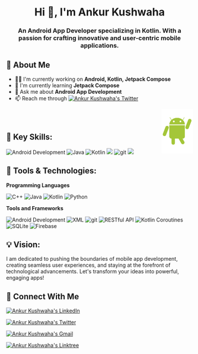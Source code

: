 <h1 align="center">Hi 👋, I'm Ankur Kushwaha</h1>

<h3 align="center">An Android App Developer specializing in Kotlin. With a passion for crafting innovative and user-centric mobile applications.</h3>


## 🚀 About Me
- 👩‍💻 I'm currently working on **Android, Kotlin, Jetpack Compose**
- 🧠 I'm currently learning **Jetpack Compose**
- 💬 Ask me about **Android App Development**
- 📫 Reach me through [![Ankur Kushwaha's Twitter](https://img.shields.io/badge/Ankur%20Kushwaha-X?style=flat&logo=X&logoColor=white&link=https://twitter.com/AnkurKushwaha23&color=black)](https://twitter.com/AnkurKushwaha23)
<img src="https://github.com/AnkurKushwaha23/AnkurKushwaha23/blob/main/android-logo-12385.png?raw=true" align="right" height="120" />
<br>
<br>

## 🚀 Key Skills:
<p>
  <img alt="Android Development" src="https://img.shields.io/badge/-Android%20Dev-3DDC84?style=flat-square&logo=android&logoColor=white" />
  <img alt="Java" src="https://img.shields.io/badge/-Java-007396?style=flat-square&logo=java&logoColor=white" />
  <img alt="Kotlin" src="https://img.shields.io/badge/-Kotlin-0095D5?style=flat-square&logo=kotlin&logoColor=white" />
  <img src="https://img.shields.io/badge/UI/UX-Design-blue">
  <img alt="git" src="https://img.shields.io/badge/-Git-F05032?style=flat-square&logo=git&logoColor=white" />
  <img src="https://img.shields.io/badge/Debugging%20%26%20Troubleshooting-red?logo=bug">
</p>


## 🔧 Tools & Technologies:
**Programming Languages**
<p>
  <img alt="C++" src="https://img.shields.io/badge/-C++-00599C?style=flat-square&logo=C%2B%2B&logoColor=white" />
  <img alt="Java" src="https://img.shields.io/badge/-Java-007396?style=flat-square&logo=java&logoColor=white" />
  <img alt="Kotlin" src="https://img.shields.io/badge/-Kotlin-0095D5?style=flat-square&logo=kotlin&logoColor=white" />
  <img alt="Python" src="https://img.shields.io/badge/-Python-3776AB?style=flat-square&logo=python&logoColor=white" />
</p>

**Tools and Frameworks**
<p>
  <img alt="Android Development" src="https://img.shields.io/badge/-Android%20Dev-3DDC84?style=flat-square&logo=android&logoColor=white" />
  <img alt="XML" src="https://img.shields.io/badge/-XML-2C3E50?style=flat-square&logo=xml&logoColor=white" />
  <img alt="git" src="https://img.shields.io/badge/-Git-F05032?style=flat-square&logo=git&logoColor=white" />
  <img alt="RESTful API" src="https://img.shields.io/badge/-RESTful_API-61DAFB?style=flat-square&logo=rest&logoColor=white" />
  <img alt="Kotlin Coroutines" src="https://img.shields.io/badge/Kotlin%20Coroutines-0095D5?style=flat-square&logo=kotlin&logoColor=white" />
  <img alt="SQLite" src="https://img.shields.io/badge/-SQLite-003B57?style=flat-square&logo=sqlite&logoColor=white" />
  <img alt="Firebase" src="https://img.shields.io/badge/-Firebase-FFCA28?style=flat-square&logo=firebase&logoColor=white" />
</p>

## 💡 Vision:

I am dedicated to pushing the boundaries of mobile app development, creating seamless user experiences, and staying at the forefront of technological advancements. Let's transform your ideas into powerful, engaging apps!

## 🔗 Connect With Me

[![Ankur Kushwaha's LinkedIn](https://img.shields.io/badge/Ankur%20Kushwaha-blue?style=flat&logo=Linkedin&logoColor=white)](https://www.linkedin.com/in/ankur-kushwaha-818791248/)

[![Ankur Kushwaha's Twitter](https://img.shields.io/badge/Ankur%20Kushwaha-X?style=flat&logo=X&logoColor=white&link=https://twitter.com/AnkurKushwaha23&color=black)](https://twitter.com/AnkurKushwaha23)

[![Ankur Kushwaha's Gmail](https://img.shields.io/badge/Ankur%20Kushwaha-Gmail?style=flat&logo=gmail&logoColor=white&color=red&link=mailto:ankursenpai@gmail.com)](mailto:ankursenpai@gmail.com "Connect via Email")

[![Ankur Kushwaha's Linktree](https://img.shields.io/badge/Ankur%20Kushwaha-Linktree-39E09B?style=flat&logo=linktree&logoColor=white)](https://linktr.ee/ankurkushwaha23)

